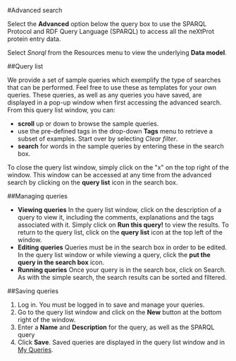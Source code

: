 #Advanced search

Select the **Advanced** option below the query box to use the SPARQL Protocol and RDF Query Language (SPARQL) to access all the neXtProt protein entry data.

Select _Snorql_ from the Resources menu to view the underlying **Data model**.

##Query list

We provide a set of sample queries which exemplify the type of searches that can be performed. Feel free to use these as templates for your own queries. These queries, as well as any queries you have saved, are displayed in a pop-up window when first accessing the advanced search. From this query list window, you can:

* **scroll** up or down to browse the sample queries.
* use the pre-defined tags in the drop-down **Tags** menu to retrieve a subset of examples. Start over by selecting *Clear filter*.
* **search** for words in the sample queries by entering these in the search box.

To close the query list window, simply click on the "x" on the top right of the window. This window can be accessed at any time from the advanced search by clicking on the **query list** icon in the search box.

##Managing queries

* **Viewing queries** In the query list window, click on the description of a query to view it, including the comments, explanations and the tags associated with it. Simply click on **Run this query!** to view the results. To return to the query list, click on the **query list** icon at the top left of the window.
* **Editing queries** Queries must be in the search box in order to be edited. In the query list window or while viewing a query, click the **put the query in the search box** icon. 
* **Running queries** Once your query is in the search box, click on Search. As with the simple search, the search results can be sorted and filtered.

##Saving queries

1. Log in. You must be logged in to save and manage your queries.
2. Go to the query list window and click on the **New** button at the bottom right of the window.
3. Enter a **Name** and **Description** for the query, as well as the SPARQL query
4. Click **Save**. Saved queries are displayed in the query list window and in [My Queries](http://alpha-search.nextprot.org/user/queries).

